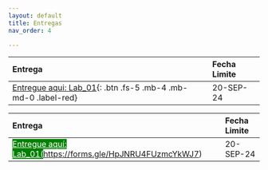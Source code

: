 ```yaml
---
layout: default
title: Entregas
nav_order: 4

---
```




| Entrega  |  Fecha Limite  |
|:---------|:---|
|[Entregue aqui: Lab_01](https://forms.gle/HpJNRU4FUzmcYkWJ7){: .btn .fs-5 .mb-4 .mb-md-0 .label-red}|20-SEP-24|

| Entrega  |  Fecha Limite  |
|:---------|:---|
|<a href="#" class="btn fs-5 mb-4 mb-md-0" style="background-color: green; color: white;">Entregue aquí: Lab_01(https://forms.gle/HpJNRU4FUzmcYkWJ7)</a> | 20-SEP-24 |


